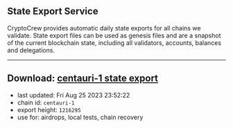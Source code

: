 ## State Export Service
CryptoCrew provides automatic daily state exports for all chains we validate. State export files can be used as genesis files and are a snapshot of the current blockchain state, including all validators, accounts, balances and delegations.

---
**Download: [centauri-1 state export](https://dl.ccvalidators.com/SERVICE/composable/centauri-1_export_1216295.json)**
---

- last updated: Fri Aug 25 2023 23:52:22
- chain id: `centauri-1`
- export height: `1216295`
- use for: airdrops, local tests, chain recovery
